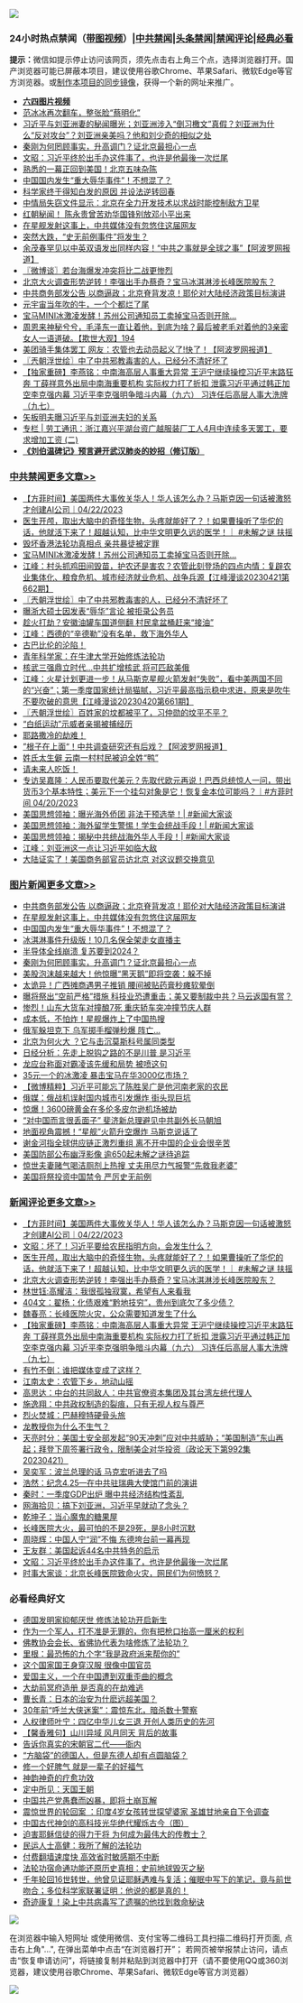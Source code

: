![](https://raw.githubusercontent.com/jsvpn/jsproxy/dev/64photo/fqnews-qr.jpg)

<div id="tt">
<h3>24小时热点禁闻（<a href="https://aaa.v2dns.tk/?QAjUl=BgRp5UNKRn&T5Vk=fPVH&Q59Ab=WxGE" target="_blank">带图视频</a>）|<a href="#%E4%B8%AD%E5%85%B1%E7%A6%81%E9%97%BB%E6%9B%B4%E5%A4%9A%E6%96%87%E7%AB%A0">中共禁闻</a>|<a href="#%E5%9B%BE%E7%89%87%E6%96%B0%E9%97%BB%E6%9B%B4%E5%A4%9A%E6%96%87%E7%AB%A0">头条禁闻</a>|<a href="#%E6%96%B0%E9%97%BB%E8%AF%84%E8%AE%BA%E6%9B%B4%E5%A4%9A%E6%96%87%E7%AB%A0">禁闻评论|<a href="#%E5%BF%85%E7%9C%8B%E7%BB%8F%E5%85%B8%E5%A5%BD%E6%96%87">经典必看</a></h3>
<div><b>提示：</b>微信如提示停止访问该网页，须先点击右上角三个点，选择浏览器打开。国产浏览器可能已屏蔽本项目，建议使用谷歌Chrome、苹果Safari、微软Edge等官方浏览器。或<a href="%E5%88%B6%E4%BD%9Cgit%E7%A6%81%E9%97%BB%E9%95%9C%E5%83%8F.md">制作本项目的同步镜像</a>，获得一个新的网址来推广。</div>
<ul>
<li><b><a href="http://d2.v2rss.gq/64.mp4" target="_blank">六四图片视频</a></b></li>
<li><a href="/yule/20230422/1875139.md">范冰冰再次翻车，整张脸“蔡明化”</a></li>
<li><a href="/sohnews/20230422/1875233.md">习近平与刘亚洲妻的秘闻曝光；刘亚洲涉入“倒习檄文”真假？刘亚洲为什么“反对攻台”？刘亚洲亲美吗？他和刘少奇的相似之处</a></li>
<li><a href="/topimagenews/20230422/1875120.md">秦刚为何罔顾事实，升高调门？证北京最担心一点</a></li>
<li><a href="/comments/20230422/1875167.md">文昭：习近平终於出手办这件事了，也许是他最後一次烂尾</a></li>
<li><a href="/cnnews/20230422/1875128.md">熟悉的一幕正回到美国！北京五味杂陈</a></li>
<li><a href="/topimagenews/20230422/1875232.md">中国国内发生“重大辱华事件”！不想混了？</a></li>
<li><a href="/cnnews/20230422/1875130.md">科学家终于得知白发的原因 并设法逆转回春</a></li>
<li><a href="/headline/20230422/1875097.md">中情局失窃文件显示：北京在全力开发技术以求战时能控制敌方卫星</a></li>
<li><a href="/cnnews/20230422/1875145.md">红朝秘闻！ 陈永贵曾苦劝华国锋别放邓小平出来</a></li>
<li><a href="/topimagenews/20230422/1875269.md">在星舰发射这事上，中共媒体没有忽悠住这届网友</a></li>
<li><a href="/cnnews/20230422/1875291.md">突然大跌，“史无前例事件”将发生？</a></li>
<li><a href="/cnnews/20230422/1875337.md">余茂春罕见以中英双语发出同样内容！“中共之事就是全球之事”【阿波罗网报道】</a></li>
<li><a href="/ssgc/20230422/1875241.md">〖微博谈〗若台海爆发冲突将比二战更惨烈</a></li>
<li><a href="/comments/20230422/1875279.md">北京大火调查形势逆转！李强出手办蔡奇？宝马冰淇淋涉长峰医院股东？</a></li>
<li><a href="/topimagenews/20230422/1875406.md">中共商务部发公告 以商逼政；北京脊背发凉！耶伦对大陆经济政策目标演讲</a></li>
<li><a href="/cnnews/20230422/1875129.md">元宇宙当年吹的牛，一个个都烂了尾</a></li>
<li><a href="/cbnews/20230422/1875368.md">宝马MINI冰激凌发酵！苏州公司通知员工卖掉宝马否则开除…</a></li>
<li><a href="/sohnews/20230422/1875251.md">周恩来神秘兮兮，毛泽东一直让着他，到底为啥？最后被老毛对着他的3亲密女人一语道破。【欺世大观】194</a></li>
<li><a href="/cnnews/20230422/1875360.md">美团骑手集体罢工 网友：农管也去动员起义了!快了！【阿波罗网报道】</a></li>
<li><a href="/cbnews/20230422/1875266.md">〖兲朝浮世绘〗中了中共邪教毒害的人，已经分不清好坏了</a></li>
<li><a href="/comments/20230422/1875268.md">【独家重磅】李燕铭：中南海高层人事重大异常 王沪宁继续操控习近平末路狂奔 丁薛祥意外出局中南海重要机构 实际权力打了折扣 泄露习近平通过韩正加空李克强内幕 习近平李克强明争暗斗内幕（九六） 习连任后高层人事大洗牌（九七）</a></li>
<li><a href="/ccpdope/20230422/1875392.md">矢板明夫曝习近平与刘亚洲夫妇的关系</a></li>
<li><a href="/ssgc/20230422/1875085.md">专栏 | 劳工通讯：浙江嘉兴平湖台资广越服装厂工人4月中连续多天罢工，要求增加工资 (二)</a></li>
<li><b><a href="/comments/20200207/1272816.md" target="_blank">《刘伯温碑记》预言避开武汉肺炎的妙招（修订版）</a></b></li>
</ul>
</div>

<div class="catlist">
<h3><a href="/cbnews/" target="_blank">中共禁闻</a><span><a href="/cbnews/" target="_blank" rel="nofollow">更多文章>></a></span></h3>
<ul>
<li><a href="/comments/20230422/1875424.md" target="_blank">【方菲时间】美国两件大事攸关华人！华人该怎么办？马斯克因一句话被激怒才创建AI公司｜04/22/2023</a></li>
<li><a href="/comments/20230422/1875413.md" target="_blank">医生开颅，取出大脑中的奇怪生物，头疼就能好了？！如果曹操听了华佗的话，他就活下来了！超越认知，比中华文明更久远的医学！｜ #未解之谜 扶摇</a></li>
<li><a href="/cbnews/20230422/1875390.md" target="_blank">毁坏香港法轮功真相点 亲共暴徒被定罪</a></li>
<li><a href="/cbnews/20230422/1875368.md" target="_blank">宝马MINI冰激凌发酵！苏州公司通知员工卖掉宝马否则开除…</a></li>
<li><a href="/cbnews/20230422/1875309.md" target="_blank">江峰：村头抓鸡田间毁苗，护农还是害农？农管此刻登场的四点内情：复辟农业集体化、粮食危机、城市经济就业危机、战争兵源【江峰漫谈20230421第662期】</a></li>
<li><a href="/cbnews/20230422/1875266.md" target="_blank">〖兲朝浮世绘〗中了中共邪教毒害的人，已经分不清好坏了</a></li>
<li><a href="/cbnews/20230422/1875124.md" target="_blank">曝浙大硕士因发表“辱华”言论 被拒录公务员</a></li>
<li><a href="/cbnews/20230421/1875051.md" target="_blank">趁火打劫？安徽油罐车国道侧翻 村民拿盆桶赶来“接油”</a></li>
<li><a href="/cbnews/20230421/1875039.md" target="_blank">江峰：西德的“辛德勒”没有名单，救下海外华人</a></li>
<li><a href="/comments/20230421/1874990.md" target="_blank">古巴比伦的沦陷！</a></li>
<li><a href="/comments/20230421/1872556.md" target="_blank">青年科学家：在牛津大学开始修炼法轮功</a></li>
<li><a href="/cbnews/20230421/1874896.md" target="_blank">核武三强鼎立时代…中共扩增核武 将可匹敌美俄</a></li>
<li><a href="/cbnews/20230421/1874884.md" target="_blank">江峰：火星计划更进一步！从马斯克星舰火箭发射“失败”，看中美两国不同的“兴奋”；第一季度国家统计局猫腻，习近平最高指示稳中求进，原来是吹牛不要吹破的意思【江峰漫谈20230420第661期】</a></li>
<li><a href="/cbnews/20230421/1874880.md" target="_blank">〖兲朝浮世绘〗百姓家的坟都被平了，习仲勋的坟平不平？</a></li>
<li><a href="/cbnews/20230421/1874869.md" target="_blank">“白纸运动”示威者亲揭被捕经历</a></li>
<li><a href="/comments/20230421/1874757.md" target="_blank">耶路撒冷的劫难！</a></li>
<li><a href="/cbnews/20230421/1874740.md" target="_blank">”根子在上面“！中共调查研究还有后戏？【阿波罗网报道】</a></li>
<li><a href="/cbnews/20230421/1874709.md" target="_blank">姓氏太生僻 云南一村村民被迫全姓“鸭”</a></li>
<li><a href="/comments/20230421/1874678.md" target="_blank">请未来人吃饭！</a></li>
<li><a href="/comments/20230421/1874673.md" target="_blank">专访吴嘉隆：人民币要取代美元？先取代欧元再说！巴西总统惊人一问，带出货币3个基本特性；美元下一个挂勾对象是它！恢复金本位可能吗？｜#方菲时间 04/20/2023</a></li>
<li><a href="/cbnews/20230421/1874657.md" target="_blank">美国思想领袖：曝光海外侨团 非法干预选举！| #新闻大家谈</a></li>
<li><a href="/cbnews/20230420/1874645.md" target="_blank">美国思想领袖：海外留学生警惕！学生会统战手段！| #新闻大家谈</a></li>
<li><a href="/cbnews/20230420/1874644.md" target="_blank">美国思想领袖：揭秘中共统战海外华人手段！| #新闻大家谈</a></li>
<li><a href="/cbnews/20230420/1874632.md" target="_blank">江峰：刘亚洲这一点让习近平如临大敌</a></li>
<li><a href="/cbnews/20230420/1874573.md" target="_blank">大陆证实了！美国商务部官员访北京 对这议题交换意见</a></li>

</ul>
</div>
<div class="catlist">
<h3><a href="/topimagenews/" target="_blank">图片新闻</a><span><a href="/topimagenews/" target="_blank" rel="nofollow">更多文章>></a></span></h3>
<ul>
<li><a href="/topimagenews/20230422/1875406.md" target="_blank">中共商务部发公告 以商逼政；北京脊背发凉！耶伦对大陆经济政策目标演讲</a></li>
<li><a href="/topimagenews/20230422/1875269.md" target="_blank">在星舰发射这事上，中共媒体没有忽悠住这届网友</a></li>
<li><a href="/topimagenews/20230422/1875232.md" target="_blank">中国国内发生“重大辱华事件”！不想混了？</a></li>
<li><a href="/topimagenews/20230422/1875220.md" target="_blank">冰淇淋事件升级版！10几名保全架走女直播主</a></li>
<li><a href="/topimagenews/20230422/1875205.md" target="_blank">半导体全线崩溃 复苏要到2024？</a></li>
<li><a href="/topimagenews/20230422/1875120.md" target="_blank">秦刚为何罔顾事实，升高调门？证北京最担心一点</a></li>
<li><a href="/topimagenews/20230421/1875021.md" target="_blank">美股泡沫越来越大！他惊曝“黑天鹅”即将空袭：躲不掉</a></li>
<li><a href="/topimagenews/20230421/1875015.md" target="_blank">太诡异！广西摊商遇男子推销 腰间被贴药膏秒瘫软晕倒</a></li>
<li><a href="/topimagenews/20230421/1874995.md" target="_blank">曝将祭出“空前严格”措施 科技业恐遭重击；美又要制裁中共？马云返国有赏？</a></li>
<li><a href="/topimagenews/20230421/1874986.md" target="_blank">惨烈！山东大货车对撞酿7死 重庆轿车突冲撞节庆人群</a></li>
<li><a href="/topimagenews/20230421/1874904.md" target="_blank">成本低，不怕炸！星舰爆炸上了中国热搜</a></li>
<li><a href="/topimagenews/20230421/1874895.md" target="_blank">俄军躲坦克下 乌军掷手榴弹秒爆 阵亡…</a></li>
<li><a href="/topimagenews/20230421/1874885.md" target="_blank">北京为何火大 ？它与击沉莫斯科号属同类型</a></li>
<li><a href="/topimagenews/20230421/1874877.md" target="_blank">日经分析：先走上脱钩之路的不是川普 是习近平</a></li>
<li><a href="/topimagenews/20230421/1874876.md" target="_blank">龙应台称面对霸凌该先缓和局势 被喷这句</a></li>
<li><a href="/topimagenews/20230421/1874868.md" target="_blank">35元一个的冰激凌 暴击宝马在华3000亿市场？</a></li>
<li><a href="/topimagenews/20230421/1874854.md" target="_blank">【微博精粹】习近平可能忘了陈胜吴广是他河南老家的农民</a></li>
<li><a href="/topimagenews/20230421/1874784.md" target="_blank">俄媒：俄战机误射国内城市引发爆炸 街头现巨坑</a></li>
<li><a href="/topimagenews/20230421/1874754.md" target="_blank">惊爆！3600磅黄金在多伦多皮尔逊机场被劫</a></li>
<li><a href="/topimagenews/20230421/1874693.md" target="_blank">“对中国而言很丢面子” 斐济新总理避见中共副外长马朝旭</a></li>
<li><a href="/topimagenews/20230421/1874690.md" target="_blank">地面视角震撼！“星舰”火箭升空爆炸 马斯克说话了</a></li>
<li><a href="/topimagenews/20230421/1874689.md" target="_blank">谢金河指全球供应链正激烈重组 离不开中国的企业会很辛苦</a></li>
<li><a href="/topimagenews/20230421/1874671.md" target="_blank">美国防部公布幽浮影像 逾650起未解之谜待追踪</a></li>
<li><a href="/topimagenews/20230420/1874589.md" target="_blank">惊世夫妻赌气喝洁厕剂上热搜 丈夫用尽力气报警“先救我老婆”</a></li>
<li><a href="/topimagenews/20230420/1874558.md" target="_blank">美国将祭投资中国禁令 严厉史无前例</a></li>

</ul>
</div>
<div class="catlist">
<h3><a href="/comments/" target="_blank">新闻评论</a><span><a href="/comments/" target="_blank" rel="nofollow">更多文章>></a></span></h3>
<ul>
<li><a href="/comments/20230422/1875424.md" target="_blank">【方菲时间】美国两件大事攸关华人！华人该怎么办？马斯克因一句话被激怒才创建AI公司｜04/22/2023</a></li>
<li><a href="/comments/20230422/1875421.md" target="_blank">文昭：坏了！习近平要给农民指明方向，会发生什么？</a></li>
<li><a href="/comments/20230422/1875413.md" target="_blank">医生开颅，取出大脑中的奇怪生物，头疼就能好了？！如果曹操听了华佗的话，他就活下来了！超越认知，比中华文明更久远的医学！｜ #未解之谜 扶摇</a></li>
<li><a href="/comments/20230422/1875279.md" target="_blank">北京大火调查形势逆转！李强出手办蔡奇？宝马冰淇淋涉长峰医院股东？</a></li>
<li><a href="/comments/20230422/1875273.md" target="_blank">林世钰:高耀洁：我很孤独寂寞，希望有人来看我</a></li>
<li><a href="/comments/20230422/1875272.md" target="_blank">404文：翟杨：化债艰难“黔地技穷”，贵州到底欠了多少债？</a></li>
<li><a href="/comments/20230422/1875271.md" target="_blank">魏春亮：长峰医院火灾，公众需要知道发生了什么</a></li>
<li><a href="/comments/20230422/1875268.md" target="_blank">【独家重磅】李燕铭：中南海高层人事重大异常 王沪宁继续操控习近平末路狂奔 丁薛祥意外出局中南海重要机构 实际权力打了折扣 泄露习近平通过韩正加空李克强内幕 习近平李克强明争暗斗内幕（九六） 习连任后高层人事大洗牌（九七）</a></li>
<li><a href="/comments/20230422/1875258.md" target="_blank">有竹不倒：谁把媒体变成了这样？</a></li>
<li><a href="/comments/20230422/1875257.md" target="_blank">江南太史：农管下乡，地动山摇</a></li>
<li><a href="/comments/20230422/1875247.md" target="_blank">高思达：中台的共同敌人：中共官僚资本集团及其台湾左统代理人</a></li>
<li><a href="/comments/20230422/1875244.md" target="_blank">施逸翔：中共政权制造的裂痕，只有无视人权与尊严</a></li>
<li><a href="/comments/20230422/1875236.md" target="_blank">烈火焚城：巴赫穆特硬骨头旅</a></li>
<li><a href="/comments/20230422/1875235.md" target="_blank">龙教授你为什么不生气？</a></li>
<li><a href="/comments/20230422/1875231.md" target="_blank">天亮时分：美国土安全部发起“90天冲刺”应对中共威胁；“美国制造”东山再起；拜登下周签署行政令，限制美企对华投资（政论天下第992集 20230421）</a></li>
<li><a href="/comments/20230422/1875224.md" target="_blank">吴奕军：波兰总理的话 马克宏听进去了吗</a></li>
<li><a href="/comments/20230422/1875223.md" target="_blank">浩然：纪念4.25—在中共驻瑞典大使馆门前的演讲</a></li>
<li><a href="/comments/20230422/1875222.md" target="_blank">秦时：一季度GDP出炉 曝中共经济结构性紊乱</a></li>
<li><a href="/comments/20230422/1875180.md" target="_blank">网海拾贝：搞下刘亚洲，习近平早就动了念头？</a></li>
<li><a href="/comments/20230422/1875179.md" target="_blank">乾坤子：当心魔鬼的糖果屋</a></li>
<li><a href="/comments/20230422/1875177.md" target="_blank">长峰医院大火，最可怕的不是29死，是8小时沉默</a></li>
<li><a href="/comments/20230422/1875176.md" target="_blank">周晓辉：中国人宁“润”不悔 东德垮台前一幕再现</a></li>
<li><a href="/comments/20230422/1875170.md" target="_blank">王友群：美国起诉44名中共特务的启示</a></li>
<li><a href="/comments/20230422/1875167.md" target="_blank">文昭：习近平终於出手办这件事了，也许是他最後一次烂尾</a></li>
<li><a href="/comments/20230421/1875066.md" target="_blank">时事大家谈：北京长峰医院致命火灾，网民们为何愤怒？</a></li>

</ul>
</div>

<div class="catlist">
<h3>必看经典好文</h3>
<ul>
<li><a href="/comments/20200722/1364497.md" target="_blank">德国发明家抑郁厌世 修炼法轮功开启新生</a></li>
<li><a href="/comments/20221204/1819603.md" target="_blank">作为一个军人，打不准是无罪的，你有把枪口抬高一厘米的权利</a></li>
<li><a href="/sohnews/20150109/351438.md" target="_blank">佛教协会会长、省佛协代表为啥修炼了法轮功？</a></li>
<li><a href="/lifebaike/20210115/1468011.md" target="_blank">里根：最恐怖的九个字“我是政府派来帮你的”</a></li>
<li><a href="/comments/20220611/1744476.md" target="_blank">这个国家国王身穿汉服 很像中国官员</a></li>
<li><a href="/comments/20210802/1598599.md" target="_blank">爱国主义，一个在中国遭到双重歪曲的概念</a></li>
<li><a href="/lifebaike/20230309/1857707.md" target="_blank">大劫前冥府造册 是否真的在劫难逃</a></li>
<li><a href="/taiwannews/20221015/1797413.md" target="_blank">曹长青：日本的治安为什麽远超美国？</a></li>
<li><a href="/topimagenews/20171017/843193.md" target="_blank">30年前“呼兰大侠迷案”：震惊东北，暗杀数十警察</a></li>
<li><a href="/bannedvideo/20220806/1768296.md" target="_blank">人权律师叶宁：四亿中华儿女三退 开创人类历史的先河</a></li>
<li><a href="/bannedvideo/20210301/1495768.md" target="_blank">【馨香雅句】山川异域 风月同天 背后的故事</a></li>
<li><a href="/lifebaike/20221107/1807601.md" target="_blank">告诉你真实的宋朝官二代——衙内</a></li>
<li><a href="/comments/20220129/1685716.md" target="_blank">“方脑袋”的德国人，但是东德人却有点圆脑袋？</a></li>
<li><a href="/funmedia/20200713/1359909.md" target="_blank">修一个好脾气 就是一辈子的好福气</a></li>
<li><a href="/comments/20220105/1675252.md" target="_blank">神韵神奇的疗愈功效</a></li>
<li><a href="/tculture/xiulian/20151111/470021.md" target="_blank">定中所见：天国王朝</a></li>
<li><a href="/comments/20220831/1778527.md" target="_blank">中国共产党愚蠢而凶暴，即将土崩瓦解</a></li>
<li><a href="/comments/20210307/1499941.md" target="_blank">震惊世界的轮回案 ：印度4岁女孩转世探望婆家 圣雄甘地亲自下令调查</a></li>
<li><a href="/comments/20220403/1714124.md" target="_blank">中国古代神剑的高科技光华绝代耀烁古今（图）</a></li>
<li><a href="/comments/20200622/1346846.md" target="_blank">迫害耶稣信徒的得力干将  为何成为最伟大的传教士？</a></li>
<li><a href="/ccpdope/20200729/1369047.md" target="_blank">民运人士高健：我所了解的法轮功</a></li>
<li><a href="/comments/20210630/1485911.md" target="_blank">付费翻墙速度快 高效省时敏感期不中断</a></li>
<li><a href="/tculture/20121025/73069.md" target="_blank">法轮功宿命通功能还原历史真相：史前地球毁灭之秘</a></li>
<li><a href="/comments/20210827/1614424.md" target="_blank">千年轮回16世转世，他曾见证耶稣遇难与复活；催眠中写下的笔记，竟与前世吻合；多位科学家联署证明：他说的都是真的！</a></li>
<li><a href="/topimagenews/20210131/1478453.md" target="_blank">奇迹康复！染上中共病毒写了遗嘱的他找到救命秘诀</a></li>

</ul>
</div>

![](https://raw.githubusercontent.com/jsvpn/jsproxy/dev/64photo/fqnews-qr.jpg)

在浏览器中输入短网址 或使用微信、支付宝等二维码工具扫描二维码打开页面, 点击右上角"...", 在弹出菜单中点击“在浏览器打开”； 若网页被举报禁止访问，请点击“恢复申请访问”，将链接复制并粘贴到浏览器中打开（请不要使用QQ或360浏览器，建议使用谷歌Chrome、苹果Safari、微软Edge等官方浏览器）

![](https://raw.githubusercontent.com/jsvpn/jsproxy/dev/64photo/wx.jpg)
